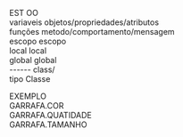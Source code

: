 EST                               OO
<br>
variaveis                         objetos/propriedades/atributos
<br>
funções                           metodo/comportamento/mensagem
<br>
escopo                            escopo
<br>
    local                         local
    <br>
    global                        global
    <br>
    ------                        class/
    <br>
tipo                              Classe
<br>

EXEMPLO
<br>
GARRAFA.COR
<br>
GARRAFA.QUATIDADE
<br>
GARRAFA.TAMANHO